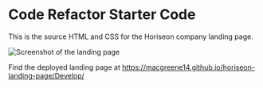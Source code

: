 # Code Refactor Starter Code

This is the source HTML and CSS for the Horiseon company landing page.

![Screenshot of the landing page](https://user-images.githubusercontent.com/33014789/178113393-700f9a12-ad3f-49f9-affe-9fb4eb984ad0.png "Screenshot of the landing page")

Find the deployed landing page at https://macgreene14.github.io/horiseon-landing-page/Develop/
